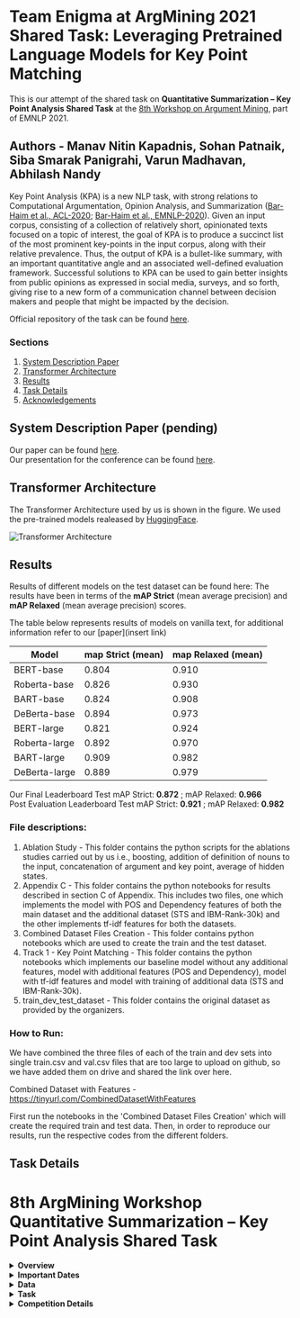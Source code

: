 # Team Enigma at ArgMining 2021 Shared Task: Leveraging Pretrained Language Models for Key Point Matching

This is our attempt of the shared task on **Quantitative Summarization – Key Point Analysis Shared Task** at the [8th Workshop on Argument Mining](https://2021.argmining.org/shared_task_ibm.html#ibm), part of EMNLP 2021.  

## Authors - Manav Nitin Kapadnis, Sohan Patnaik, Siba Smarak Panigrahi, Varun Madhavan, Abhilash Nandy

Key Point Analysis (KPA) is a new NLP task, with strong relations to Computational Argumentation, Opinion Analysis, and Summarization ([Bar-Haim et al., ACL-2020](https://www.aclweb.org/anthology/2020.acl-main.371.pdf); [Bar-Haim et al., EMNLP-2020](https://arxiv.org/pdf/2010.05369.pdf)). 
Given an input corpus, consisting of a collection of relatively short, opinionated texts focused on a topic of interest, the goal of KPA is to produce a succinct list of the most prominent key-points in the input corpus, along with their relative prevalence. Thus, the output of KPA is a bullet-like summary, with an important quantitative angle and an associated well-defined evaluation framework. Successful solutions to KPA can be used to gain better insights from public opinions as expressed in social media, surveys, and so forth, giving rise to a new form of a communication channel between decision makers and people that might be impacted by the decision. 

Official repository of the task can be found [here](https://github.com/IBM/KPA_2021_shared_task).

### Sections
1. [System Description Paper](#system-description-paper)
2. [Transformer Architecture](#architecture)
3. [Results](#results)
4. [Task Details](#task-details)
5. [Acknowledgements](#acknowledgements)

## System Description Paper  (pending)
Our paper can be found [here]().  
Our presentation for the conference can be found [here]().

## Transformer Architecture

The Transformer Architecture used by us is shown in the figure. We used the pre-trained models realeased by [HuggingFace](https://huggingface.co/transformers/pretrained_models.html).

![Transformer Architecture](https://github.com/manavkapadnis/Enigma_ArgMining/blob/main/model_architecture.png)

## Results
Results of different models on the test dataset can be found here:
The results have been in terms of the **mAP Strict** (mean average precision) and **mAP Relaxed** (mean average precision) scores.

The table below represents results of models on vanilla text, for additional information refer to our [paper](insert link)

| Model         | map Strict (mean) | map Relaxed (mean) |
|---------------|-------------------|--------------------|
| BERT-base     | 0.804             | 0.910              |
| Roberta-base  | 0.826             | 0.930              |
| BART-base     | 0.824             | 0.908              |
| DeBerta-base  | 0.894             | 0.973              |
| BERT-large    | 0.821             | 0.924              |
| Roberta-large | 0.892             | 0.970              |
| BART-large    | 0.909             | 0.982              |
| DeBerta-large | 0.889             | 0.979              |

Our Final Leaderboard Test mAP Strict: **0.872** ; mAP Relaxed: **0.966**  
Post Evaluation Leaderboard Test mAP Strict: **0.921** ; mAP Relaxed: **0.982**

### File descriptions:  
1. Ablation Study - This folder contains the python scripts for the ablations studies carried out by us i.e., boosting, addition of definition of nouns to the input, concatenation of argument and key point, average of hidden states. 
2. Appendix C - This folder contains the python notebooks for results described in section C of Appendix. This includes two files, one which implements the model with POS and Dependency features of both the main dataset and the additional dataset (STS and IBM-Rank-30k) and the other implements tf-idf features for both the datasets.
3. Combined Dataset Files Creation - This folder contains python notebooks which are used to create the train and the test dataset.
4. Track 1 - Key Point Matching - This folder contains the python notebooks which implements our baseline model without any additional features, model with additional features (POS and Dependency), model with tf-idf features and model with training of additional data (STS and IBM-Rank-30k).
5. train_dev_test_dataset - This folder contains the original dataset as provided by the organizers.

### How to Run: 
We have combined the three files of each of the train and dev sets into single train.csv and val.csv files that are too large to upload on github, so we have added them on drive and shared the link over here.

Combined Dataset with Features - https://tinyurl.com/CombinedDatasetWithFeatures

First run the notebooks in the 'Combined Dataset Files Creation' which will create the required train and test data. Then, in order to reproduce our results, run the respective codes from the different folders.

## Task Details

8th ArgMining Workshop Quantitative Summarization – Key Point Analysis Shared Task
=========================================================================


<details><summary><b>Overview</b></summary>
<p>
Key Point Analysis (KPA) is a new NLP task, with strong relations to Computational Argumentation, Opinion Analysis, and Summarization (Bar-Haim et al., ACL-2020; Bar-Haim et al., EMNLP-2020.). Given an input corpus, consisting of a collection of relatively short, opinionated texts focused on a topic of interest, the goal of KPA is to produce a succinct list of the most prominent key-points in the input corpus, along with their relative prevalence. Thus, the output of KPA is a bullet-like summary, with an important quantitative angle and an associated well-defined evaluation framework. Successful solutions to KPA can be used to gain better insights from public opinions as expressed in social media, surveys, and so forth, giving rise to a new form of a communication channel between decision makers and people that might be impacted by the decision.
  
</p>
</details>

<details><summary><b>Important Dates</b></summary>
<p>

* 2021-04-22: Training data release; Development phase leaderboard available 
* 2021-06-24: Test data release; Evaluation start
* 2021-06-30: Evaluation end; submission closed
* 2021-07-08: Results Announce
* 2021-08-20: Paper submission due
* 2021-09-15: Notification to authors
* 2021-09-23: Camera-ready version due
* 2021-11-10: ArgMining 2021 workshop (EMNLP)

Dates are specified in the ISO 8601 format.
</p>
</details>

<details><summary><b>Data</b></summary>
<p>
  
### Training Data
**ArgKP** dataset ([Bar-Haim et al., ACL-2020](https://www.aclweb.org/anthology/2020.acl-main.371.pdf)), divided to train/dev sets. 
This dataset contains ~24K argument/key-point pairs, for 28 controversial topics. 
Each of the pairs is labeled as matching/non-matching, as well as assigned a stance towards the topic. 
Given a set of key points for a topic, an argument could be matched to one or more key points, or to none of them. 
The arguments in this dataset are a subset of the **IBM-ArgQ-Rank-30kArgs** dataset ([Gretz et al., 2020](https://arxiv.org/abs/1911.11408)), available [here](https://www.research.ibm.com/haifa/dept/vst/debating_data.shtml).

For track 2, participants are also encouraged to utilize the remainder of **IBM-ArgQ-Rank-30kArgs** dataset. 
This dataset contains ~30K crowd-sourced arguments on 71 controversial topics, collected with strict length limitations and accompanied by extensive quality control measures. 
Note that this dataset contains quality score per argument, which will not be available in the test data, but may be utilized for training and analysis.
Participants may use existing services and additional datasets, as long as they are publicly available to the community. 
Participants may not use labeled data unavailable to the community.

### Test Data
A test dataset of three debatable topics will be collected according to guidelines in [Gretz et al., 2020](https://arxiv.org/abs/1911.11408) for the **IBM- ArgQ-Rank-30kArgs** dataset. 
Stance will be provided for each argument, but quality score will not be available in the test setting, even though it is available in the train data and may be utilized for training and analysis.

<ins>Track 1</ins> - In addition to the arguments and topics, the input will contain key points that are expected a-priori to be found in above arguments regarding each topic and stance. 
These key points are compiled by an expert debater, similarly to the key points created in [Bar-Haim et al., EMNLP-2020](https://arxiv.org/pdf/2010.05369.pdf) **ArgKP** dataset. 



**We have combined the three files of each of the train and dev sets into single train.csv and val.csv files that are too large to upload on github, so I have added them on drive and shared the link over here.

Combined Dataset with Features - https://tinyurl.com/CombinedDatasetWithFeatures** 
  
  </p>
</details>

<details><summary><b>Task</b></summary>
<p> 
  
### Track 1 – Key-Point Matching
Given a debatable topic, a set of key points per stance, and a set of crowd arguments supporting or contesting the topic, report for each argument its match score for each of the key points under the same stance towards the topic.

### Track 2 - Key Points Generation and Matching
Given a debatable topic and a set of crowd arguments supporting or contesting the topic, generate a set of key points for each stance of the topic and report for each given argument its match score for each of the key points under the same topic and in the same stance.

### Key points analysis example

Following is an example of key point analysis, as obtained by human labeling on key points provided by an expert, on the topic "Homeschooling should be banned", on the pro stance arguments (taken from Arg-KP dataset):

| Key point  | Matched arguments count |
| ------------- | ------------- |
| Mainstream schools are essential to develop social skills.   | 61 |
| Parents are not qualified as teachers.   | 20 |
| Homeschools cannot be regulated/standardized. | 15 |
| Mainstream schools are of higher educational quality. | 9 |

A few examples of concrete key point to argument matches:

<table>
    <thead>
        <tr>
            <th>Argument</th>
            <th>Matching key point</th>
        </tr>
    </thead>
    <tbody>
        <tr>
            <td>children can not learn to interact with their peers when taught at home</td>
            <td rowspan=3>Mainstream schools are essential to develop social skills</td>
        </tr>
        <tr>
            <td>homeschooling a child denies them valuable lifeskills, particularly interaction with their own age group and all experiences stemming from this.</td>
        </tr>
        <tr>
            <td>to homeschool is in one way giving a child an immersive educational experience, but not giving them the social skills and cooperative skills they need throughout life, so should be banned.</td>
        </tr>
        <tr>
            <td>parents are usually not qualified to provide a suitable curriculum for their children. additionally, children are not exposed to the real world.</td>
            <td>Parents are not qualified as teachers</td>
        </tr>
        <tr>
            <td>it is impossible to ensure that homeschooled children are being taught properly</td>
            <td>Homeschools cannot be regulated/standardized.</td>
        </tr>
    </tbody>
</table>
  
### Track 1 - Key-Point Matching
<ins>Input</ins> : 

Arguments and expert key points for topic and stance in the test dataset.
The input consist of three files:
- arguments.csv - This file lists all the arguments for each topic, along with the stance of each argument towards the topic.
- key_points.csv - This file lists all the key points for each topic, along with the stance of each key point towards the topic.
- labels.csv - This file contains the labeled pairs of argument id and key point id. Note that not all the possible pairs are labeled.

The dataset, split to train and dev, can be found in the folder `kpm_data`

<ins>Output</ins> : 

For each argument, its match score for each of the key points under the same topic and in the same stance towards the topic.

The output file should have the following json format: 

> {"arg_15_0": {"kp_15_0": 0.8282181024551392, "kp_15_2": 0.9438725709915161}, "arg_15_1": {"kp_15_0": 0.9994438290596008, "kp_15_2":0}}

Here for instance, arg_15_0 is matched with two key points. The score for the match with kp_15_2 is 0.9438725709915161.

The submitted zip file should contain a single file named *predictions.p*.

<ins>Evaluation</ins> : 

Test dataset will be pre-labeled according to the guidelines in [Bar-Haim et al., ACL-2020](https://www.aclweb.org/anthology/2020.acl-main.371.pdf), for pairs of argument/key-point as matching/non-matching. 
In the labeling task, each argument is presented in the context of its debatable topic, and the list of key points follows. 
Annotators are guided to mark all of the key points this argument can be associated with, and if none are relevant, select the 'None' option. 

Two scores will be calculated for track 1 - *relaxed* and *strict* mean Average Precision, as follows:
1.	For evaluation purposes, each argument will be paired with the highest scoring key point assigned to it (randomly chosen in case of a tie).
2.	50% of above-described pairs, with lowest matching score, will be removed from the evaluation process. This is since we expect any set of arguments to contain some number of unique claims which do not match any of the key points offered. Based upon what we see in the public dataset, where the fraction arguments not matching any of the given key points is 0.35, yet ranging widely, we choose to evaluate only on top 50% of the pairs for each motion and stance.
3.	Precision for remaining pairs will be calculated based on labeled data. Note that Some of the pairs created this way might form an ambiguous labeling pair, as detailed in [Bar-Haim et al., ACL-2020](https://www.aclweb.org/anthology/2020.acl-main.371.pdf): pairs of argument and key point with undecided labeling (more than 15% of the annotators, yet less than 60% of them marked the pair as a match). Such pairs are excluded from the labeled data. In the strict evaluation score, these pairs will be considered as no match in ground truth, and in the relaxed evaluation score they will be considered as match. 
4.	The final score of a system would be the average rank of the strict and relaxed scores. Each such score is obtained by calculating macro-average of the 6 mean Average Precision values for this system on each topic and stance combination

The evaluation script is: `track_1_kp_matching.py`. To run it, execute:
> `python track_1_kp_matching.py kpm_data_dir predictions_file`

When *kpm_data_dir* stands for the input folder, and *predictions_file* stands for the predictions json file.
  
**This evaluation script is embedded in our code itself so the track_1_kp_matching.py need not be used separately**
</p>
</details>

<details><summary><b>Competition Details</b></summary>
<p>
  
Submission
--------------------

Please submit your solutions via CodaLab: <https://competitions.codalab.org/competitions/31166#participate>

Contacts
--------------------
  
Contact the organizers at `KPA_2021_shared_task_organizers@googlegroups.com'

Terms and Conditions
--------------------
 
By submitting results to this competition, you consent to the public release of your scores at the ArgMining workshop and in the associated proceedings, at the task organizers' discretion. Scores may include but are not limited to, automatic and manual quantitative judgments, qualitative judgments, and such other metrics as the task organizers see fit. You accept that the ultimate decision of metric choice and score value is that of the task organizers. You further agree that the task organizers are under no obligation to release scores and that scores may be withheld if it is the task organizers' judgment that the submission was incomplete, erroneous, deceptive, or violated the letter or spirit of the competition's rules. Inclusion of a submission's scores is not an endorsement of a team or individual's submission, system, or science. You further agree that your system may be named according to the team name provided at the time of submission, or to a suitable shorthand as determined by the task organizers. Wherever appropriate, academic citation for the sending group would be added (e.g. in a paper summarizing the task).

Competitions should comply with any general rules of EMNLP. The organizers are free to penalize or disqualify for any violation of the above rules or for misuse, unethical behaviour or other behaviours they agree are not accepted in a scientific competition in general and in the specific one at hand.
  

  
  


